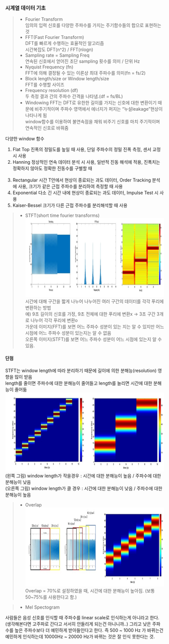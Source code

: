 ### 시계열 데이터 기초

> - Fourier Transform<br>
임의의 입력 신호를 다양한 주파수를 가지는 주기함수들의 합으로 표현하는 것
> - FFT(Fast Fourier Transform)<br>
DFT를 빠르게 수행하는 효율적인 알고리즘<br>
시간복잡도 DFT(n^2) / FFT(nlogn)
> - Sampling rate = Sampling Freq<br>
연속된 신호에서 얻어진 초단 sampling 횟수를 의미 / 단위 Hz
> - Nyquist Frequency (fn)<br>
FFT에 의해 결정될 수 있는 이론상 최대 주파수를 의미(fn = fs/2)
> - Block length/size or Window length/size<br>
FFT를 수행할 사이즈
> - Frequency resolution (df)<br>
두 측정 결과 간의 주파수 간격을 나타냄.(df = fs/BL)
> - Windowing
FFT는 DFT로 유한한 길이를 가지는 신호에 대한 변환이기 때문에 비주기적이며 주파수 영역에서 에너지가 퍼지는 “누설leakage”현상이 나타나게 됨<br>
window함수를 이용하여 불연속점을 채워 비주기 신호를 마치 주기적이며 연속적인 신호로 바꿔줌<br>

다양한 window 함수<br>
1. Flat Top       진폭의 정밀도를 높일 때 사용, 단일 주파수의 정밀 진폭 측정, 센서 교정시 사용<br>
2. Hanning        정상적인 연속 데이터 분석 시 사용, 일반적 진동 해석에 적용, 진폭치는 정확하지 않아도 정확한 진동수를 구별할 때<br><br>
3. Rectangular    시간 T안에서 현상이 종료되는 과도 데이터, Order Tracking 분석에 사용, 크기가 같은 근접 주파수를 분리하여 측정할 때 사용<br>
4. Exponential    다소 긴 시간 내에 현상이 종료되는 과도 데이터, Impulse Test 시 사용<br>
5. Kaiser-Bessel  크기가 다른 근접 주파수를 분리해석할 때 사용<br>

> - STFT(short time fourier transforms)<br>
<img src="STFT예시2.png" height="250" width="1200"><br>
시간에 대해 구간을 짧게 나누어 나누어진 여러 구간의 데이터를 각각 푸리에 변환하는 방법<br>
예) 9초 길이의 신호를 가정, 9초 전체에 대한 푸리에 변환x -> 3초 구간 3개로 나누어 각각 푸리에 변환o<br>
가운데 이미지(FFT)를 보면 어느 주파수 성분이 있는 지는 알 수 있지만 어느 시점에 어느 주파수 성분이 있는지는 알 수 없음<br>
오른쪽 이미지(STFT)를 보면 어느 주파수 성분이 어느 시점에 있는지 알 수 있음.<br>

#### 단점
STFT는 window length에 따라 분리하기 때문에 길이에 의한 분해능(resolution) 영향을 많이 받음<br>
length를 줄이면 주파수에 대한 분해능이 줄어들고 length를 늘리면 시간에 대한 분해능이 줄어듦<br>
<img src="window_length_다르게.png" height="250" width="800"><br>
(왼쪽   그림) window length가 작을경우 : 시간에 대한 분해능이 높음 / 주파수에 대한 분해능이 낮음<br>
(오른쪽 그림) window length가 클  경우 : 시간에 대한 분해능이 낮음 / 주파수에 대한 분해능이 높음<br>

> - Overlap<br>
<img src="overlap적용.png" height="250" width="800"><br>
Overlap = 70%로 설정하였을 때, 시간에 대한 분해능이 높아짐. (보통 50~75%를 사용한다고 함.)

> - Mel Spectogram<br>

사람들은 음성 신호를 인식할 때 주파수를 linear scale로 인식하는게 아니라고 한다. (생각해본다면 고주파로 간다고 서서히 안들리게 되는건 아니니까..) 그리고 낮은 주파수를 높은 주파수보다 더 예민하게 받아들인다고 한다. 즉 500 ~ 1000 Hz 가 바뀌는건 예민하게 인식하는데 10000Hz ~ 20000 Hz가 바뀌는 것은 잘 인식 못한다는 것. 
<!-- Mel_spectogram, MFCC  -->
